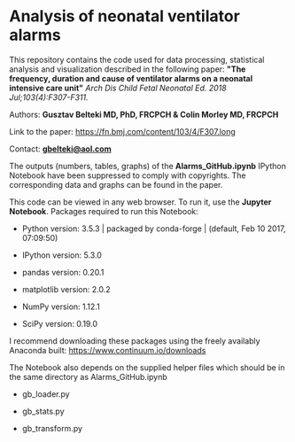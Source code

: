# Analysis of neonatal ventilator alarms


This repository contains the code used for data processing, statistical analysis and visualization described in the following paper: **"The frequency, duration and cause of ventilator alarms on a neonatal intensive care unit"** _Arch Dis Child Fetal Neonatal Ed. 2018
Jul;103(4):F307-F311._


Authors: **Gusztav Belteki MD, PhD, FRCPCH & Colin Morley MD, FRCPCH**


Link to the paper: https://fn.bmj.com/content/103/4/F307.long


Contact: **gbelteki@aol.com**



The outputs (numbers, tables, graphs) of the **Alarms_GitHub.ipynb** IPython Notebook have been suppressed to comply with copyrights. The corresponding data and graphs can be found in the paper.



This code can be viewed in any web browser. To run it, use the **Jupyter Notebook**. Packages required to run this Notebook:


- Python version: 3.5.3 | packaged by conda-forge | (default, Feb 10 2017, 07:09:50) 

- IPython version: 5.3.0

- pandas version: 0.20.1

- matplotlib version: 2.0.2

- NumPy version: 1.12.1

- SciPy version: 0.19.0


I recommend downloading these packages using the freely availably Anaconda built: https://www.continuum.io/downloads



The Notebook also depends on the supplied helper files which should be in the same directory as Alarms_GitHub.ipynb 


- gb_loader.py

- gb_stats.py

- gb_transform.py

